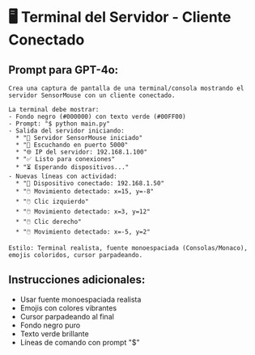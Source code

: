 # 🖥️ Terminal del Servidor - Cliente Conectado

## Prompt para GPT-4o:

```
Crea una captura de pantalla de una terminal/consola mostrando el servidor SensorMouse con un cliente conectado.

La terminal debe mostrar:
- Fondo negro (#000000) con texto verde (#00FF00)
- Prompt: "$ python main.py"
- Salida del servidor iniciando:
  * "🚀 Servidor SensorMouse iniciado"
  * "📡 Escuchando en puerto 5000"
  * "🌐 IP del servidor: 192.168.1.100"
  * "✅ Listo para conexiones"
  * "⏳ Esperando dispositivos..."
- Nuevas líneas con actividad:
  * "📱 Dispositivo conectado: 192.168.1.50"
  * "🖱️ Movimiento detectado: x=15, y=-8"
  * "🖱️ Clic izquierdo"
  * "🖱️ Movimiento detectado: x=3, y=12"
  * "🖱️ Clic derecho"
  * "🖱️ Movimiento detectado: x=-5, y=2"

Estilo: Terminal realista, fuente monoespaciada (Consolas/Monaco), emojis coloridos, cursor parpadeando.
```

## Instrucciones adicionales:
- Usar fuente monoespaciada realista
- Emojis con colores vibrantes
- Cursor parpadeando al final
- Fondo negro puro
- Texto verde brillante
- Líneas de comando con prompt "$" 